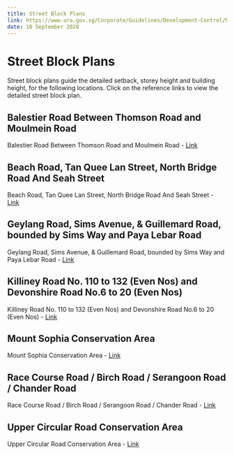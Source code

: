 ```yaml
---
title: Street Block Plans
link: https://www.ura.gov.sg/Corporate/Guidelines/Development-Control/Non-Residential/Hotel/Street-Block-Plans
date: 10 September 2020
---
```


# Street Block Plans



Street block plans guide the detailed setback, storey height and building height, for the following locations. Click on the reference links to view the detailed street block plan.

## Balestier Road Between Thomson Road and Moulmein Road
Balestier Road Between Thomson Road and Moulmein Road - [Link](https://www.ura.gov.sg/-/media/Corporate/Guidelines/Development-control/Street-Block-Plans/Balestier-Road-Between-Thomson-Road-and-Moulmein-Road.pdf)

## Beach Road, Tan Quee Lan Street, North Bridge Road And Seah Street
Beach Road, Tan Quee Lan Street, North Bridge Road And Seah Street - [Link](https://www.ura.gov.sg/Corporate/Data/circulars/2019/Nov/dc19-19)

## Geylang Road, Sims Avenue, & Guillemard Road, bounded by Sims Way and Paya Lebar Road
Geylang Road, Sims Avenue, & Guillemard Road, bounded by Sims Way and Paya Lebar Road - [Link](https://www.ura.gov.sg/-/media/Corporate/Guidelines/Development-control/Street-Block-Plans/GUDG.pdf)

## Killiney Road No. 110 to 132 (Even Nos) and Devonshire Road No.6 to 20 (Even Nos)
Killiney Road No. 110 to 132 (Even Nos) and Devonshire Road No.6 to 20 (Even Nos) - [Link](https://www.ura.gov.sg/Corporate/Data/circulars/Archive/2016/May/dc16-09)

## Mount Sophia Conservation Area
Mount Sophia Conservation Area - [Link](https://www.ura.gov.sg/Corporate/Data/circulars/Archive/2015/dec/dc15-10)

## Race Course Road / Birch Road / Serangoon Road / Chander Road
Race Course Road / Birch Road / Serangoon Road / Chander Road - [Link](https://www.ura.gov.sg/Corporate/Data/circulars/Archive/2016/Jun/dc16-02)

## Upper Circular Road Conservation Area
Upper Circular Road Conservation Area - [Link](https://www.ura.gov.sg/Corporate/Data/circulars/Archive/2016/jan/dc16-01)


